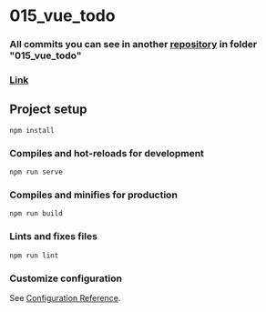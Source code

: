 # 015_vue_todo

### All commits you can see in another [repository](https://github.com/Markelas/vueCourse/tree/main) in folder "015_vue_todo"
### [Link](https://vue-ts-todos.web.app/)

## Project setup
```
npm install
```

### Compiles and hot-reloads for development
```
npm run serve
```

### Compiles and minifies for production
```
npm run build
```

### Lints and fixes files
```
npm run lint
```

### Customize configuration
See [Configuration Reference](https://cli.vuejs.org/config/).
